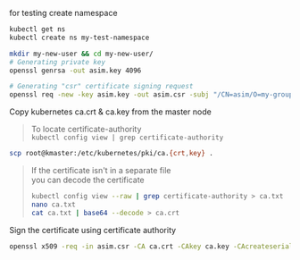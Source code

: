 for testing create namespace
```  bash
kubectl get ns
kubectl create ns my-test-namespace
```


```  bash
mkdir my-new-user && cd my-new-user/
# Generating private key
openssl genrsa -out asim.key 4096

# Generating "csr" certificate signing request 
openssl req -new -key asim.key -out asim.csr -subj "/CN=asim/O=my-group-name"
```

Copy kubernetes ca.crt & ca.key from the master node
> To locate certificate-authority    
> `kubectl config view | grep certificate-authority`
```  bash
scp root@kmaster:/etc/kubernetes/pki/ca.{crt,key} .
```

> If the certificate isn't in a separate file    
> you can decode the certificate
>  ```  bash
>  kubectl config view --raw | grep certificate-authority > ca.txt
>  nano ca.txt
>  cat ca.txt | base64 --decode > ca.crt
>  ```


Sign the certificate using certificate authority
```  bash
openssl x509 -req -in asim.csr -CA ca.crt -CAkey ca.key -CAcreateserial -out asim.crt -days 365
```
